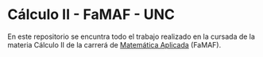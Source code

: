 # Cálculo II - FaMAF - UNC

En este repositorio se encuntra todo el trabajo realizado en la cursada de la materia Cálculo II de la carrerá de [Matemática Aplicada](https://www.famaf.unc.edu.ar/academica/grado/licenciatura-en-matem%C3%A1tica-aplicada/) (FaMAF).

